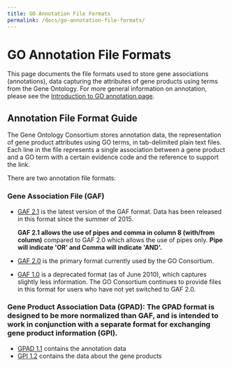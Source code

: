 ```yaml
---
title: GO Annotation File Formats
permalink: /docs/go-annotation-file-formats/
---
```


<!-- Is 2.0 the primary format? Not 2.1? Deprecated file formats (definitely 1.0) should be on the wiki, e.g. "For the deprecated GAFs 1.0-2.0, please see the documentation on the wiki [HERE]"
-->
# GO Annotation File Formats

This page documents the file formats used to store gene associations (annotations), data capturing the attributes of gene products using terms from the Gene Ontology. For more general information on annotation, please see the [Introduction to GO annotation page](go-annotations.md).

## Annotation File Format Guide

The Gene Ontology Consortium stores annotation data, the representation of gene product attributes using GO terms, in tab-delimited plain text files. Each line in the file represents a single association between a gene product and a GO term with a certain evidence code and the reference to support the link.

There are two annotation file formats:
### Gene Association File (GAF)

* [GAF 2.1](GOAnnotationFileFormat2_1.md) is the latest version of the GAF format. Data has been released in this format since the summer of 2015.

  **GAF 2.1 allows the use of pipes and comma in column 8 (with/from column)** compared to GAF 2.0 which allows the use of pipes only. **Pipe will indicate 'OR' and Comma will indicate 'AND'.**
* [GAF 2.0](http://geneontology.org/page/go-annotation-file-format-20) is the primary format currently used by the GO Consortium.
* [GAF 1.0](http://geneontology.org/page/go-annotation-file-gaf-format-10) is a deprecated format (as of June 2010), which captures slightly less information. The GO Consortium continues to provide files in this format for users who have not yet switched to GAF 2.0.

### Gene Product Association Data (GPAD): The GPAD format is designed to be more normalized than GAF, and is intended to work in conjunction with a separate format for exchanging gene product information (GPI).

* [GPAD 1.1](GeneProductAssociationDataFormat.md) contains the annotation data
* [GPI 1.2](GeneProductInformationFormat.md) contains the data about the gene products
